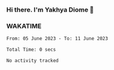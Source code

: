 ### Hi there. I'm Yakhya Diome 👋

### WAKATIME
<!--START_SECTION:waka-->

```txt
From: 05 June 2023 - To: 11 June 2023

Total Time: 0 secs

No activity tracked
```

<!--END_SECTION:waka-->

